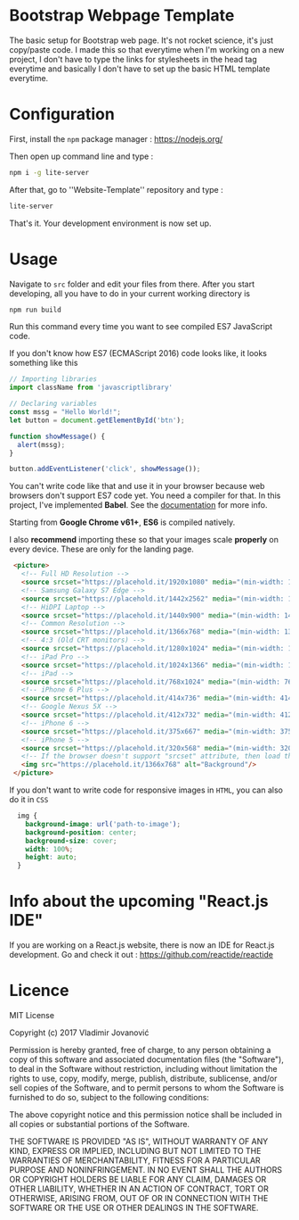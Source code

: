 # Bootstrap Webpage Template

The basic setup for Bootstrap web page. It's not rocket science, it's just copy/paste code. I made this so that everytime when I'm working on a new project, I don't have to type the links for stylesheets in the head tag everytime and basically I don't have to set up the basic HTML template everytime.

# Configuration

First, install the `npm` package manager : <https://nodejs.org/>

Then open up command line and type :

```bash
npm i -g lite-server
```

After that, go to ''Website-Template'' repository and type :

```bash
lite-server
```

That's it. Your development environment is now set up.

# Usage

Navigate to `src` folder and edit your files from there. After you start developing, all you have to do in your current working directory is

```bash
npm run build
```

Run this command every time you want to see compiled ES7 JavaScript code.

If you don't know how ES7 (ECMAScript 2016) code looks like, it looks something like this

```javascript
// Importing libraries
import className from 'javascriptlibrary'

// Declaring variables
const mssg = "Hello World!";
let button = document.getElementById('btn');

function showMessage() {
  alert(mssg);
}

button.addEventListener('click', showMessage());
```

You can't write code like that and use it in your browser because web browsers don't support ES7 code yet. You need a compiler for that. In this project, I've implemented **Babel**. See the [documentation]("https://github.com/babel/babel") for more info.

Starting from **Google Chrome v61+**, **ES6** is compiled natively.

I also **recommend** importing these so that your images scale **properly** on every device. These are only for the landing page.

```html
 <picture>
   <!-- Full HD Resolution -->
   <source srcset="https://placehold.it/1920x1080" media="(min-width: 1920px)" />
   <!-- Samsung Galaxy S7 Edge -->
   <source srcset="https://placehold.it/1442x2562" media="(min-width: 1442px)" />
   <!-- HiDPI Laptop -->
   <source srcset="https://placehold.it/1440x900" media="(min-width: 1440px)" />
   <!-- Common Resolution -->
   <source srcset="https://placehold.it/1366x768" media="(min-width: 1366px)" />
   <!-- 4:3 (Old CRT monitors) -->
   <source srcset="https://placehold.it/1280x1024" media="(min-width: 1280px)" />
   <!-- iPad Pro -->
   <source srcset="https://placehold.it/1024x1366" media="(min-width: 1024px)" />
   <!-- iPad -->
   <source srcset="https://placehold.it/768x1024" media="(min-width: 768px)" />
   <!-- iPhone 6 Plus -->
   <source srcset="https://placehold.it/414x736" media="(min-width: 414px)" />
   <!-- Google Nexus 5X -->
   <source srcset="https://placehold.it/412x732" media="(min-width: 412px)" />
   <!-- iPhone 6 -->
   <source srcset="https://placehold.it/375x667" media="(min-width: 375px)" />
   <!-- iPhone 5 -->
   <source srcset="https://placehold.it/320x568" media="(min-width: 320px)" />
   <!-- If the browser doesn't support "srcset" attribute, then load the default resolution -->
   <img src="https://placehold.it/1366x768" alt="Background"/>
 </picture>
```

If you don't want to write code for responsive images in `HTML`, you can also do it in `CSS`

```css
  img {
    background-image: url('path-to-image');
    background-position: center;
    background-size: cover;
    width: 100%;
    height: auto;
  }
```

# Info about the upcoming "React.js IDE"

If you are working on a React.js website, there is now an IDE for React.js development. Go and check it out : <https://github.com/reactide/reactide>

# Licence

MIT License

Copyright (c) 2017 Vladimir Jovanović

Permission is hereby granted, free of charge, to any person obtaining a copy of this software and associated documentation files (the "Software"), to deal in the Software without restriction, including without limitation the rights to use, copy, modify, merge, publish, distribute, sublicense, and/or sell copies of the Software, and to permit persons to whom the Software is furnished to do so, subject to the following conditions:

The above copyright notice and this permission notice shall be included in all copies or substantial portions of the Software.

THE SOFTWARE IS PROVIDED "AS IS", WITHOUT WARRANTY OF ANY KIND, EXPRESS OR IMPLIED, INCLUDING BUT NOT LIMITED TO THE WARRANTIES OF MERCHANTABILITY, FITNESS FOR A PARTICULAR PURPOSE AND NONINFRINGEMENT. IN NO EVENT SHALL THE AUTHORS OR COPYRIGHT HOLDERS BE LIABLE FOR ANY CLAIM, DAMAGES OR OTHER LIABILITY, WHETHER IN AN ACTION OF CONTRACT, TORT OR OTHERWISE, ARISING FROM, OUT OF OR IN CONNECTION WITH THE SOFTWARE OR THE USE OR OTHER DEALINGS IN THE SOFTWARE.
